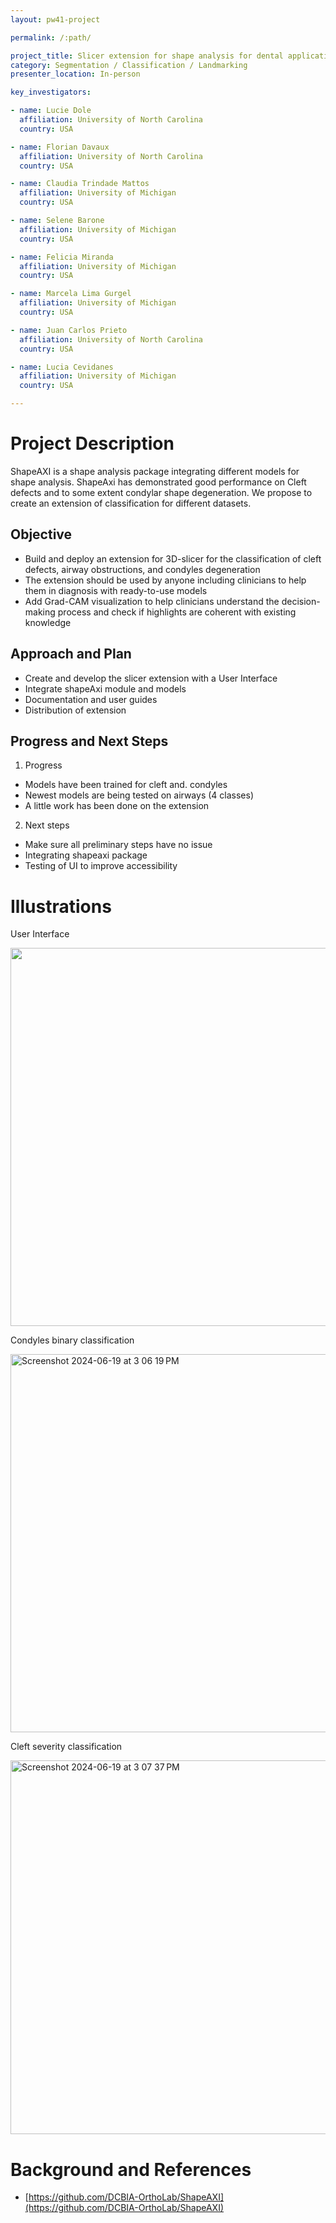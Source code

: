 ```yaml
---
layout: pw41-project

permalink: /:path/

project_title: Slicer extension for shape analysis for dental applications using ShapeAXI module
category: Segmentation / Classification / Landmarking
presenter_location: In-person

key_investigators:

- name: Lucie Dole
  affiliation: University of North Carolina
  country: USA

- name: Florian Davaux
  affiliation: University of North Carolina
  country: USA

- name: Claudia Trindade Mattos
  affiliation: University of Michigan
  country: USA

- name: Selene Barone
  affiliation: University of Michigan
  country: USA

- name: Felicia Miranda
  affiliation: University of Michigan
  country: USA

- name: Marcela Lima Gurgel
  affiliation: University of Michigan
  country: USA

- name: Juan Carlos Prieto
  affiliation: University of North Carolina
  country: USA

- name: Lucia Cevidanes
  affiliation: University of Michigan
  country: USA

---
```


# Project Description

<!-- Add a short paragraph describing the project. -->


ShapeAXI is a shape analysis package integrating different models for shape analysis. 
ShapeAxi has demonstrated good performance on Cleft defects and to some extent condylar shape degeneration. We propose to create an extension of classification for different datasets.



## Objective

<!-- Describe here WHAT you would like to achieve (what you will have as end result). -->


- Build and deploy an extension for 3D-slicer for the classification of cleft defects, airway obstructions, and condyles degeneration
- The extension should be used by anyone including clinicians to help them in diagnosis with ready-to-use models
- Add Grad-CAM visualization to help clinicians understand the decision-making process and check if highlights are coherent with existing knowledge




## Approach and Plan

<!-- Describe here HOW you would like to achieve the objectives stated above. -->


- Create and develop the slicer extension with a User Interface
- Integrate shapeAxi module and models
- Documentation and user guides
- Distribution of extension




## Progress and Next Steps

<!-- Update this section as you make progress, describing of what you have ACTUALLY DONE.
     If there are specific steps that you could not complete then you can describe them here, too. -->


1. Progress
- Models have been trained for cleft and. condyles
- Newest models are being tested on airways (4 classes) 
- A little work has been done on the extension
2. Next steps
- Make sure all preliminary steps have no issue 
- Integrating shapeaxi package 
- Testing of UI to improve accessibility





# Illustrations

<!-- Add pictures and links to videos that demonstrate what has been accomplished. -->
User Interface

<img width="605" src="https://raw.githubusercontent.com/lucieDLE/ProjectWeek/master/PW41_2024_MIT/Projects/SlicerExtensionForShapeAnalysisForDentalApplicationsUsingShapeaxiModule/user_interface.png">

Condyles binary classification 

<img width="605" alt="Screenshot 2024-06-19 at 3 06 19 PM" src="https://github.com/NA-MIC/ProjectWeek/assets/61992838/e0742171-b0b1-4ec5-860b-855eefd9b8fb">

Cleft severity classification

<img width="598" alt="Screenshot 2024-06-19 at 3 07 37 PM" src="https://github.com/NA-MIC/ProjectWeek/assets/61992838/09d73494-4a30-4701-beda-445ad602307b">





# Background and References

<!-- If you developed any software, include link to the source code repository.
     If possible, also add links to sample data, and to any relevant publications. -->


- [https://github.com/DCBIA-OrthoLab/ShapeAXI](https://github.com/DCBIA-OrthoLab/ShapeAXI)

